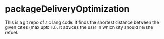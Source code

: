 # packageDeliveryOptimization
This is a git repo of a c lang code.
It finds the shortest distance between the given cities (max upto 10).
It advices the user in which city should he/she refuel.